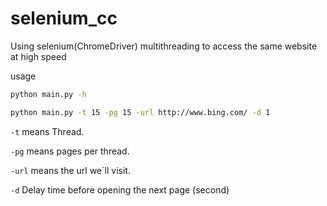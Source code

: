 # selenium_cc

Using selenium(ChromeDriver) multithreading to access the same website at high speed

usage

```sh
python main.py -h
```

```sh
python main.py -t 15 -pg 15 -url http://www.bing.com/ -d 1
```

`-t` means Thread.

`-pg` means pages per thread.

`-url` means the url we`ll visit.

`-d` Delay time before opening the next page (second)

